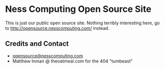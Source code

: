 Ness Computing Open Source Site
===============================

This is just our public open source site.
Nothing terribly interesting here, go to
http://opensource.nesscomputing.com/ instead.

Credits and Contact
-------------------

* opensource@nesscomputing.com
* Matthew Inman @ theoatmeal.com for the 404 "tumbeast"

